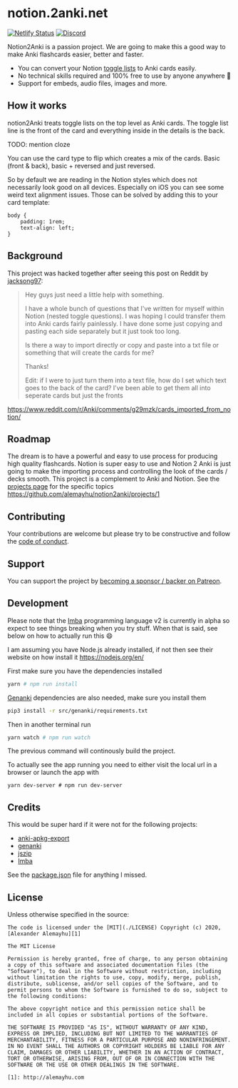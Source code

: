 # notion.2anki.net

[![Netlify Status](https://api.netlify.com/api/v1/badges/5da03a4d-2c54-4343-8949-33124d2211e5/deploy-status)](https://app.netlify.com/sites/vibrant-swirles-654fce/deploys) [![Discord](https://img.shields.io/discord/723998078201495642)](https://discord.com/invite/PSKC3uS)

Notion2Anki is a passion project. We are going to make this a good way to make Anki flashcards easier, better and faster.

- You can convert your Notion [toggle lists][tl] to Anki cards easily.
- No technical skills required and 100% free to use by anyone anywhere 🤗
- Support for embeds, audio files, images and more.

[tl]: https://www.notion.so/Toggles-c720af26b4bd4789b736c140b2dc73fe

## How it works

notion2Anki treats toggle lists on the top level as Anki cards. The toggle list line is the front of the card
and everything inside in the details is the back.

TODO: mention cloze

You can use the card type to flip which creates a mix of the cards. Basic (front & back), basic + reversed and just reversed.

So by default we are reading in the Notion styles which does not necessarily look good on all devices. Especially on iOS you can see some weird text alignment issues. Those can be solved by adding this to your card template:

```
body {
    padding: 1rem;
    text-align: left;
}
```

## Background

This project was hacked together after seeing this post on Reddit by [jacksong97](https://www.reddit.com/user/jacksong97):

> Hey guys just need a little help with something.
>
> I have a whole bunch of questions that I've written for myself within Notion (nested toggle questions). I was hoping I could transfer them into Anki cards fairly painlessly. I have done some just copying and pasting each side separately but it just took too long.
>
> Is there a way to import directly or copy and paste into a txt file or something that will create the cards for me?
>
> Thanks!
>
> Edit: if I were to just turn them into a text file, how do I set which text goes to the back of the card? I’ve been able to get them all into seperate cards but just the fronts

https://www.reddit.com/r/Anki/comments/g29mzk/cards_imported_from_notion/

## Roadmap

The dream is to have a powerful and easy to use process for producing high quality flashcards. Notion is super easy to use and Notion 2 Anki is just going to make the importing process and controlling the look of the cards / decks smooth. This project is a complement to Anki and Notion. See the [projects page][pa] for the specific topics https://github.com/alemayhu/notion2anki/projects/1

[pa]: https://github.com/alemayhu/notion2anki/projects/1

## Contributing

Your contributions are welcome but please try to be constructive and follow the [code of conduct](./CODE_OF_CONDUCT.md).

## Support

You can support the project by [becoming a sponsor / backer on Patreon](http://patreon.com/alemayhu).

## Development

Please note that the [Imba](http://v2.imba.io/) programming language v2 is currently in alpha so expect to see things breaking when you try stuff. When that is said, see below on how to actually run this :smile:

I am assuming you have Node.js already installed, if not then see their website on how install it https://nodejs.org/en/

First make sure you have the dependencies installed

```bash
yarn # npm run install
```

[Genanki](https://github.com/kerrickstaley/genanki) dependencies are also needed, make sure you install them

```bash
pip3 install -r src/genanki/requirements.txt
```

Then in another terminal run

```bash
yarn watch # npm run watch
```

The previous command will continously build the project.

To actually see the app running you need to either visit the local url in a browser or launch the app with

```
yarn dev-server # npm run dev-server
```

## Credits

This would be super hard if it were not for the following projects:

- [anki-apkg-export](https://github.com/repeat-space/anki-apkg-export)
- [genanki](https://github.com/kerrickstaley/genanki)
- [jszip](https://github.com/Stuk/jszip)
- [Imba](https://github.com/imba/imba)

See the [package.json](./package.json) file for anything I missed.

## License

Unless otherwise specified in the source:

```
The code is licensed under the [MIT](./LICENSE) Copyright (c) 2020, [Alexander Alemayhu][1]

The MIT License

Permission is hereby granted, free of charge, to any person obtaining a copy of this software and associated documentation files (the "Software"), to deal in the Software without restriction, including without limitation the rights to use, copy, modify, merge, publish, distribute, sublicense, and/or sell copies of the Software, and to permit persons to whom the Software is furnished to do so, subject to the following conditions:

The above copyright notice and this permission notice shall be included in all copies or substantial portions of the Software.

THE SOFTWARE IS PROVIDED "AS IS", WITHOUT WARRANTY OF ANY KIND, EXPRESS OR IMPLIED, INCLUDING BUT NOT LIMITED TO THE WARRANTIES OF MERCHANTABILITY, FITNESS FOR A PARTICULAR PURPOSE AND NONINFRINGEMENT. IN NO EVENT SHALL THE AUTHORS OR COPYRIGHT HOLDERS BE LIABLE FOR ANY CLAIM, DAMAGES OR OTHER LIABILITY, WHETHER IN AN ACTION OF CONTRACT, TORT OR OTHERWISE, ARISING FROM, OUT OF OR IN CONNECTION WITH THE SOFTWARE OR THE USE OR OTHER DEALINGS IN THE SOFTWARE.

[1]: http://alemayhu.com
```

